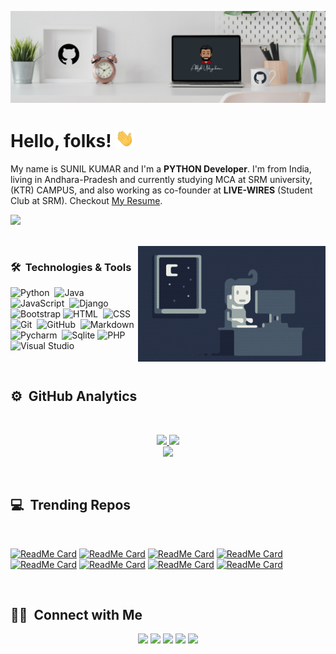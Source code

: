 [![Header](https://github.com/g-sunilkumar-programmer/g-sunilkumar-programmer/blob/main/readme_header.png?raw=true "Header")](**resume**)

# Hello, folks! <img src="https://github.com/g-sunilkumar-programmer/g-sunilkumar-programmer/blob/main/wave.gif?raw=true" width="30px">

My name is SUNIL KUMAR and I'm a **PYTHON Developer**. I'm from India, living in Andhara-Pradesh and currently studying MCA at SRM university, (KTR) CAMPUS, and also 
working as co-founder at **LIVE-WIRES** (Student Club at SRM). Checkout <a href="">My Resume</a>.

![](https://estruyf-github.azurewebsites.net/api/VisitorHit?user=g-sunilkumar-programmer&repo=g-sunilkumar-programmer&countColorcountColor&countColor=SMOKE)

<!-- <img alt="Night Coding" src="https://github.com/g-sunilkumar-programmer/g-sunilkumar-programmer/blob/main/avento.gif?raw=true" align="right" width=400 />-->
<!-- <img alt="Night Coding" src="https://github.com/g-sunilkumar-programmer/g-sunilkumar-programmer/blob/main/coding.gif?raw=true" align="right" width=400 /> -->
<br>

<img alt="Night Coding" src="https://github.com/g-sunilkumar-programmer/g-sunilkumar-programmer/blob/main/code.gif?raw=true" align="right"/> 

### 🛠 &nbsp;Technologies & Tools

![Python](https://img.shields.io/badge/-Python-05122A?style=flat&logo=python)&nbsp;
![Java](https://img.shields.io/badge/-Java-05122A?style=flat&logo=Java&logoColor=FFA518)&nbsp;
![JavaScript](https://img.shields.io/badge/-JavaScript-05122A?style=flat&logo=javascript)&nbsp;
![Django](https://img.shields.io/badge/-Django-05122A?style=flat&logo=django&logoColor=092E20)&nbsp;\
![Bootstrap](https://img.shields.io/badge/-Bootstrap-05122A?style=flat&logo=bootstrap&logoColor=563D7C)
![HTML](https://img.shields.io/badge/-HTML-05122A?style=flat&logo=HTML5)&nbsp;
![CSS](https://img.shields.io/badge/-CSS-05122A?style=flat&logo=CSS3&logoColor=1572B6)&nbsp;
![Git](https://img.shields.io/badge/-Git-05122A?style=flat&logo=git)&nbsp;
![GitHub](https://img.shields.io/badge/-GitHub-05122A?style=flat&logo=github)&nbsp;
![Markdown](https://img.shields.io/badge/-Markdown-05122A?style=flat&logo=markdown)\
![Pycharm](https://img.shields.io/badge/-Pycharm-05122A?style=flat&logo=PyCharm&logoColor=A8B9CC)&nbsp;
![Sqlite](https://img.shields.io/badge/-SQLite-05122A?style=flat&logo=SQLite&logoColor=A8B9CC)
![PHP](https://img.shields.io/badge/-PHP-05122A?style=flat&logo=PHP)&nbsp;
![Visual Studio](https://img.shields.io/badge/-Visual%20Studio-05122A?style=flat&logo=Visual%20Studio&logoColor=8000FF)&nbsp;
<!--![C](https://img.shields.io/badge/-C-05122A?style=flat&logo=C&logoColor=A8B9CC)&nbsp;-->
<!--![C++](https://img.shields.io/badge/-C++-05122A?style=flat&logo=C%2B%2B&logoColor=00599C)&nbsp;-->
<!--![R (Statistics)](https://img.shields.io/badge/-R-05122A?style=flat&logo=R&logoColor=276DC3)-->
<!--![VB.NET](https://img.shields.io/badge/-VB.NET-05122A?style=flat&logo=.NET&logoColor=276DC3)&nbsp;-->
<!--![C#](https://img.shields.io/badge/-C%20Sharp-05122A?style=flat&logo=C%20Sharp&logoColor=A8B9CC)&nbsp;\-->
<!--![React](https://img.shields.io/badge/-React-05122A?style=flat&logo=react)&nbsp;-->
<!--![Node.js](https://img.shields.io/badge/-Node.js-05122A?style=flat&logo=node.js)&nbsp; -->
<!--![Flask](https://img.shields.io/badge/-Flask-05122A?style=flat&logo=flask)&nbsp;-->
<!--![Kotlin](https://img.shields.io/badge/-Kotlin-05122A?style=flat&logo=Kotlin)&nbsp;-->
<!--![Dart](https://img.shields.io/badge/-Dart-05122A?style=flat&logo=Dart&logoColor=A8B9CC)&nbsp;-->
<!--![Firebase](https://img.shields.io/badge/-Firebase-05122A?style=flat&logo=firebase)&nbsp;-->
<!--![Flutter](https://img.shields.io/badge/-Flutter-05122A?style=flat&logo=Flutter&logoColor=A8B9CC)&nbsp;\-->
<!--![MySql](https://img.shields.io/badge/-MySql-05122A?style=flat&logo=MySql&logoColor=A8B9CC)-->
<!--![Sql Server](https://img.shields.io/badge/-Microsoft%20Sql%20Server-05122A?style=flat&logo=Microsoft%20Sql%20Server&logoColor=A8B9CC)-->
<!--![PostgreSQL](https://img.shields.io/badge/-PostgreSQL-05122A?style=flat&logo=PostgreSQL&logoColor=A8B9CC)\-->
<!--![Jupyter](https://img.shields.io/badge/-Jupyter-05122A?style=flat&logo=Jupyter)&nbsp;-->
<!--![RStudio](https://img.shields.io/badge/-RStudio-05122A?style=flat&logo=rstudio)&nbsp;-->
<!--![Intellij](https://img.shields.io/badge/-Intellij%20IDEA-05122A?style=flat&logo=Intellij%20IDEA&logoColor=A8B9CC)&nbsp;-->
<!--![Eclipse](https://img.shields.io/badge/-Eclipse-05122A?style=flat&logo=eclipse-ide&logoColor=2C2255)-->
<!--![Visual Studio Code](https://img.shields.io/badge/-VS%20Code-05122A?style=flat&logo=visual-studio-code&logoColor=007ACC)&nbsp;\-->
<!--![Android Studio](https://img.shields.io/badge/-Android%20Studio-05122A?style=flat&logo=Android%20Studio)&nbsp;\-->
<!--![Illustrator](https://img.shields.io/badge/-Illustrator-05122A?style=flat&logo=adobe-illustrator)&nbsp;-->
<!--![Photoshop](https://img.shields.io/badge/-Photoshop-05122A?style=flat&logo=adobe-photoshop)&nbsp;-->
<!--![InDesign](https://img.shields.io/badge/-InDesign-05122A?style=flat&logo=adobe-indesign)-->
<!--![Canva](https://img.shields.io/badge/-Canva-05122A?style=flat&logo=Canva)-->
<!--![Blender](https://img.shields.io/badge/-Blender-05122A?style=flat&logo=Blender)-->



<br>

## ⚙️ &nbsp;GitHub Analytics

<!-- <details open>
<summary>Github Stats with Grade</summary> -->
<br>
<p align="center">
<a href="https://github.com/g-sunilkumar-programmer">
  <!-- https://github-readme-stats-eight-theta.vercel.app/api?username=g-sunilkumar-programmer&show_icons=true&theme=algolia&include_all_commits=true&count_private=true -->
  <img height="180em" src="https://github-readme-stats.vercel.app/api?username=g-sunilkumar-programmer&theme=tokyonight&show_icons=true&include_all_commits=true&count_private=true"/>
  <img height="180em" src="https://github-readme-stats.vercel.app/api/top-langs/?username=g-sunilkumar-programmer&layout=compact&langs_count=8&theme=tokyonight"/>
  <br>
  <img height="180em" src="http://github-readme-streak-stats.herokuapp.com?user=g-sunilkumar-programmer&theme=tokyonight"/>
</a>
</p>
<!-- </details> -->
<!--<br>
<details>
    <summary>Github Stats with Streak</summary>
    <br>
    <p align="center">
        <a href="https://github.com/Abhijith14">
            <img src="https://github-readme-streak-stats.herokuapp.com/?user=g-sunilkumar-programmer&theme=algolia" alt="Anonymous GitHub Languages"/>
            <img src="https://github-profile-trophy.vercel.app/?username=g-sunilkumar-programmer&title=Commit,Stars,Repositories,PullRequest,Followers&theme=darkhub" alt="Anonymous GitHub Stats" />
        </a>
    </p>
</details> -->
<br>

## 💻 &nbsp;Trending Repos

<br>

[![ReadMe Card](https://github-readme-stats.vercel.app/api/pin/?username=&repo=&theme=tokyonight)](https://github.com/) 
[![ReadMe Card](https://github-readme-stats.vercel.app/api/pin/?username=&repo=&theme=dark)](https://github.com/)
[![ReadMe Card](https://github-readme-stats.vercel.app/api/pin/?username=&repo=&theme=prussian)](https://github.com/)
[![ReadMe Card](https://github-readme-stats.vercel.app/api/pin/?username=&repo=&theme=vue-dark)](https://github.com/)
[![ReadMe Card](https://github-readme-stats.vercel.app/api/pin/?username=&repo=&theme=radical)](https://github.com/)
[![ReadMe Card](https://github-readme-stats.vercel.app/api/pin/?username=&repo=&theme=merko)](https://github.com/) 
[![ReadMe Card](https://github-readme-stats.vercel.app/api/pin/?username=&repo=&theme=nightowl)](https://github.com/)
[![ReadMe Card](https://github-readme-stats.vercel.app/api/pin/?username=&repo=&theme=tokyonight)](https://github.com/) 

<br>

## 🤝🏻 &nbsp;Connect with Me

<p align="center">
<a href="https://hardcore-jackson-b4d749.netlify.app/"><img src="https://img.shields.io/badge/-My%20Portfolio-ff0000?style=flat&logo=Google-Chrome&logoColor=white"/></a>
<a href="https://www.linkedin.com/in/sunil-kumar-9912291202/"><img src="https://img.shields.io/badge/sunil-kumar-9912291202?style=flat&logo=Linkedin&logoColor=white"/></a>
<a href="mailto:g.sunilkumar.programmer@gmail.com"><img src="https://img.shields.io/badge/-abhijithukzm@gmail.com-D14836?style=flat&logo=Gmail&logoColor=white"/></a>
<a href="https://www.instagram.com/g.sunil_kumar_valmiki/"><img src="https://img.shields.io/badge/-@g.sunil_kumar_valmiki-E4405F?style=flat&logo=Instagram&logoColor=white"/></a>
<a href="https://twitter.com/SunilkumarValm1"><img src="https://img.shields.io/badge/-@SunilkumarValm1-4D9FEB?style=flat&logo=twitter&logoColor=white"/></a>
<!--<a href="https://www.kaggle.com/abhijithudayakumar"><img src="https://img.shields.io/badge/-@abhijithudayakumar-1769FF?style=flat&logo=Kaggle&logoColor=white"/></a>-->
</p>


<!-- links to your social media accounts -->

[1]: https://twitter.com/SunilkumarValm1
[2]: https://github.com/g-sunilkumar-programmer
[3]: https://www.linkedin.com/in/sunil-kumar-9912291202/
